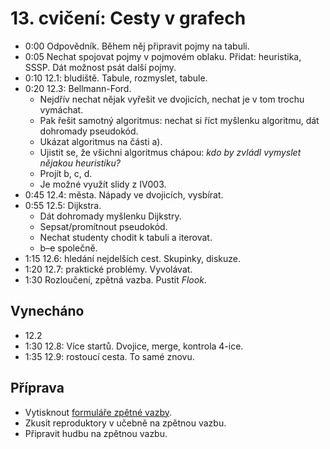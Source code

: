 # 13. cvičení: Cesty v grafech

* 0:00 Odpovědník. Během něj připravit pojmy na tabuli.
* 0:05 Nechat spojovat pojmy v pojmovém oblaku. Přidat: heuristika, SSSP.
       Dát možnost psát další pojmy.
* 0:10 12.1: bludiště. Tabule, rozmyslet, tabule.
* 0:20 12.3: Bellmann-Ford.
    - Nejdřív nechat nějak vyřešit ve dvojicích, nechat je v tom trochu vymáchat.
    - Pak řešit samotný algoritmus: nechat si říct myšlenku algoritmu, dát
      dohromady pseudokód.
    - Ukázat algoritmus na části a).
    - Ujistit se, že všichni algoritmus chápou: *kdo by zvládl vymyslet nějakou
      heuristiku?*
    - Projít b, c, d.
    - Je možné využít slidy z IV003.
* 0:45 12.4: města. Nápady ve dvojicích, vysbírat.
* 0:55 12.5: Dijkstra.
    - Dát dohromady myšlenku Dijkstry.
    - Sepsat/promítnout pseudokód.
    - Nechat studenty chodit k tabuli a iterovat.
    - b–e společně.
* 1:15 12.6: hledání nejdelších cest. Skupinky, diskuze.
* 1:20 12.7: praktické problémy. Vyvolávat.
* 1:30 Rozloučení, zpětná vazba. Pustit *Flook*.

## Vynecháno

* 12.2
* 1:30 12.8: Více startů. Dvojice, merge, kontrola 4-ice.
* 1:35 12.9: rostoucí cesta. To samé znovu.

## Příprava

 * Vytisknout [formuláře zpětné vazby](../aktivity/cv13/feedback).
 * Zkusit reproduktory v učebně na zpětnou vazbu.
 * Připravit hudbu na zpětnou vazbu.
